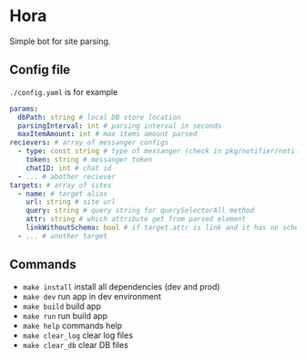 # Hora

Simple bot for site parsing.

## Config file

`./config.yaml` is for example

```yaml
params:
  dbPath: string # local DB store location
  parsingInterval: int # parsing interval in seconds
  maxItemAmount: int # max items amount parsed
recievers: # array of messanger configs
  - type: const string # type of messanger (check in pkg/notifier/notifier.go)
    token: string # messanger token 
    chatID: int # chat id
  - ... # abother reciever
targets: # array of sites
  - name: # target alias
    url: string # site url
    query: string # query string for querySelectorAll method
    attr: string # which attribute get from parsed element
    linkWithoutSchema: bool # if target.attr is link and it has no schema (http/https). Bot will add schema to the responce message
  - ... # another target

```

## Commands

 * `make install` install all dependencies (dev and prod)
 * `make dev` run app in dev environment
 * `make build` build app
 * `make run` run build app
 * `make help` commands help
 * `make clear_log` clear log files
 * `make clear_db` clear DB files

